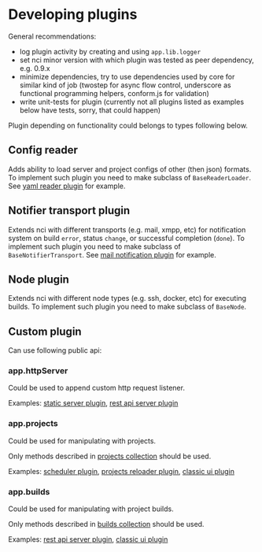 
# Developing plugins

General recommendations:

* log plugin activity by creating and using `app.lib.logger`
* set nci minor version with which plugin was tested as peer dependency,
e.g. 0.9.x
* minimize dependencies, try to use dependencies used by core for similar
kind of job (twostep for async flow control, underscore as functional
programming helpers, conform.js for validation)
* write unit-tests for plugin (currently not all plugins listed as examples
below have tests, sorry, that could happen)

Plugin depending on functionality could belongs to types following below.

## Config reader

Adds ability to load server and project configs of other (then json) formats.
To implement such plugin you need to make subclass of `BaseReaderLoader`.
See [yaml reader plugin](https://github.com/node-ci/nci-yaml-reader)
for example.


## Notifier transport plugin

Extends nci with different transports (e.g. mail, xmpp, etc) for notification
system on build `error`, status `change`, or successful completion (`done`).
To implement such plugin you need to make subclass of `BaseNotifierTransport`.
See [mail notification plugin](https://github.com/node-ci/nci-mail-notification)
for example.


## Node plugin

Extends nci with different node types (e.g. ssh, docker, etc) for executing
builds. To implement such plugin you need to make subclass of `BaseNode`.


## Custom plugin

Can use following public api:


### app.httpServer

Could be used to append custom http request listener.

Examples:
[static server plugin](https://github.com/node-ci/nci-static-server),
[rest api server plugin](https://github.com/node-ci/nci-rest-api-server)


### app.projects

Could be used for manipulating with projects.

Only methods described in [projects collection](./projects-collection.md)
should be used.

Examples:
[scheduler plugin](https://github.com/node-ci/nci-scheduler),
[projects reloader plugin](https://github.com/node-ci/nci-projects-reloader),
[classic ui plugin](https://github.com/node-ci/nci-classic-ui)


### app.builds

Could be used for manipulating with project builds.

Only methods described in [builds collection](./builds-collection.md)
should be used.

Examples:
[rest api server plugin](https://github.com/node-ci/nci-rest-api-server),
[classic ui plugin](https://github.com/node-ci/nci-classic-ui)
